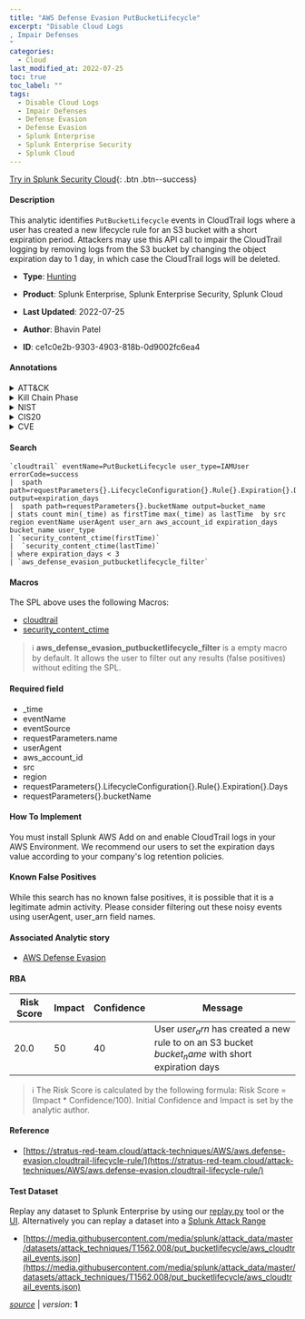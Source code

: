```yaml
---
title: "AWS Defense Evasion PutBucketLifecycle"
excerpt: "Disable Cloud Logs
, Impair Defenses
"
categories:
  - Cloud
last_modified_at: 2022-07-25
toc: true
toc_label: ""
tags:
  - Disable Cloud Logs
  - Impair Defenses
  - Defense Evasion
  - Defense Evasion
  - Splunk Enterprise
  - Splunk Enterprise Security
  - Splunk Cloud
---
```




[Try in Splunk Security Cloud](https://www.splunk.com/en_us/products/cyber-security.html){: .btn .btn--success}

#### Description

This analytic identifies `PutBucketLifecycle` events in CloudTrail logs where a user has created a new lifecycle rule for an S3 bucket with a short expiration period. Attackers may use this API call to impair the CloudTrail logging by removing logs from the S3 bucket by changing the object expiration day to 1 day, in which case the CloudTrail logs will be deleted.

- **Type**: [Hunting](https://github.com/splunk/security_content/wiki/Detection-Analytic-Types)
- **Product**: Splunk Enterprise, Splunk Enterprise Security, Splunk Cloud

- **Last Updated**: 2022-07-25
- **Author**: Bhavin Patel
- **ID**: ce1c0e2b-9303-4903-818b-0d9002fc6ea4


#### Annotations

<details>
  <summary>ATT&CK</summary>

<div markdown="1">


| ID             | Technique        |  Tactic             |
| -------------- | ---------------- |-------------------- |
| [T1562.008](https://attack.mitre.org/techniques/T1562/008/) | Disable Cloud Logs | Defense Evasion |

| [T1562](https://attack.mitre.org/techniques/T1562/) | Impair Defenses | Defense Evasion |

</div>
</details>


<details>
  <summary>Kill Chain Phase</summary>

<div markdown="1">

* Actions on Objectives


</div>
</details>


<details>
  <summary>NIST</summary>

<div markdown="1">

* DE.CM



</div>
</details>

<details>
  <summary>CIS20</summary>

<div markdown="1">

* CIS 3
* CIS 5
* CIS 16



</div>
</details>

<details>
  <summary>CVE</summary>

<div markdown="1">


</div>
</details>

#### Search 

```
`cloudtrail` eventName=PutBucketLifecycle user_type=IAMUser errorCode=success 
|  spath path=requestParameters{}.LifecycleConfiguration{}.Rule{}.Expiration{}.Days output=expiration_days 
|  spath path=requestParameters{}.bucketName output=bucket_name 
| stats count min(_time) as firstTime max(_time) as lastTime  by src region eventName userAgent user_arn aws_account_id expiration_days  bucket_name user_type
| `security_content_ctime(firstTime)` 
|  `security_content_ctime(lastTime)` 
| where expiration_days < 3 
| `aws_defense_evasion_putbucketlifecycle_filter`
```

#### Macros
The SPL above uses the following Macros:
* [cloudtrail](https://github.com/splunk/security_content/blob/develop/macros/cloudtrail.yml)
* [security_content_ctime](https://github.com/splunk/security_content/blob/develop/macros/security_content_ctime.yml)

> :information_source:
> **aws_defense_evasion_putbucketlifecycle_filter** is a empty macro by default. It allows the user to filter out any results (false positives) without editing the SPL.

#### Required field
* _time
* eventName
* eventSource
* requestParameters.name
* userAgent
* aws_account_id
* src
* region
* requestParameters{}.LifecycleConfiguration{}.Rule{}.Expiration{}.Days
* requestParameters{}.bucketName


#### How To Implement
You must install Splunk AWS Add on and enable CloudTrail logs in your AWS Environment. We recommend our users to set the expiration days value according to your company's log retention policies.

#### Known False Positives
While this search has no known false positives, it is possible that it is a legitimate admin activity. Please consider filtering out these noisy events using userAgent, user_arn field names.

#### Associated Analytic story
* [AWS Defense Evasion](/stories/aws_defense_evasion)




#### RBA

| Risk Score  | Impact      | Confidence   | Message      |
| ----------- | ----------- |--------------|--------------|
| 20.0 | 50 | 40 | User $user_arn$ has created a new rule to on an S3 bucket $bucket_name$ with short expiration days |


> :information_source:
> The Risk Score is calculated by the following formula: Risk Score = (Impact * Confidence/100). Initial Confidence and Impact is set by the analytic author. 

#### Reference

* [https://stratus-red-team.cloud/attack-techniques/AWS/aws.defense-evasion.cloudtrail-lifecycle-rule/](https://stratus-red-team.cloud/attack-techniques/AWS/aws.defense-evasion.cloudtrail-lifecycle-rule/)



#### Test Dataset
Replay any dataset to Splunk Enterprise by using our [replay.py](https://github.com/splunk/attack_data#using-replaypy) tool or the [UI](https://github.com/splunk/attack_data#using-ui).
Alternatively you can replay a dataset into a [Splunk Attack Range](https://github.com/splunk/attack_range#replay-dumps-into-attack-range-splunk-server)


* [https://media.githubusercontent.com/media/splunk/attack_data/master/datasets/attack_techniques/T1562.008/put_bucketlifecycle/aws_cloudtrail_events.json](https://media.githubusercontent.com/media/splunk/attack_data/master/datasets/attack_techniques/T1562.008/put_bucketlifecycle/aws_cloudtrail_events.json)



[*source*](https://github.com/splunk/security_content/tree/develop/detections/cloud/aws_defense_evasion_putbucketlifecycle.yml) \| *version*: **1**